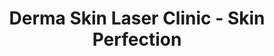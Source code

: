 ---
title: "Derma Skin Laser Clinic -  Skin Perfection"
url: /hannover/derma-skin-laser-clinic-skin-perfection/
shop: Kosmetik
---
